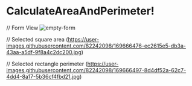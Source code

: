 # CalculateAreaAndPerimeter!
// Form View
![empty-form](https://user-images.githubusercontent.com/82242098/169666516-01f2caf3-cfab-4456-87fc-657e33250193.jpg)


// Selected square area
(https://user-images.githubusercontent.com/82242098/169666476-ec2615e5-db3a-43aa-a5df-9f8a4c2dc200.jpg)

// Selected rectangle perimeter
(https://user-images.githubusercontent.com/82242098/169666497-8d4df52a-62c7-4dd4-8a17-5b36cf4fbd21.jpg)
